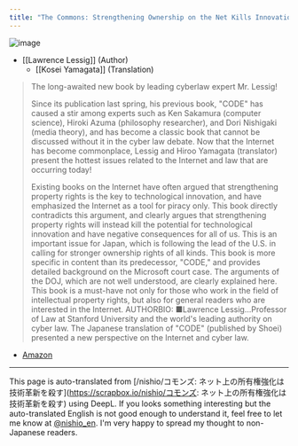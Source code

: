 ```yaml
---
title: "The Commons: Strengthening Ownership on the Net Kills Innovation"
---
```


![image](https://gyazo.com/d8a11edc3fa44fb0c5ac8931cc869829/thumb/1000)
- [[Lawrence Lessig]] (Author)
    - [[Kosei Yamagata]] (Translation)
> The long-awaited new book by leading cyberlaw expert Mr. Lessig!
>
>  Since its publication last spring, his previous book, "CODE" has caused a stir among experts such as Ken Sakamura (computer science), Hiroki Azuma (philosophy researcher), and Dori Nishigaki (media theory), and has become a classic book that cannot be discussed without it in the cyber law debate. Now that the Internet has become commonplace, Lessig and Hiroo Yamagata (translator) present the hottest issues related to the Internet and law that are occurring today!
>
>  Existing books on the Internet have often argued that strengthening property rights is the key to technological innovation, and have emphasized the Internet as a tool for piracy only. This book directly contradicts this argument, and clearly argues that strengthening property rights will instead kill the potential for technological innovation and have negative consequences for all of us. This is an important issue for Japan, which is following the lead of the U.S. in calling for stronger ownership rights of all kinds.
>  This book is more specific in content than its predecessor, "CODE," and provides detailed background on the Microsoft court case. The arguments of the DOJ, which are not well understood, are clearly explained here. This book is a must-have not only for those who work in the field of intellectual property rights, but also for general readers who are interested in the Internet.
>  AUTHORBIO: ■Lawrence Lessig...Professor of Law at Stanford University and the world's leading authority on cyber law.
>  The Japanese translation of "CODE" (published by Shoei) presented a new perspective on the Internet and cyber law.
- [Amazon](https://amzn.to/3J33QV7)

---
This page is auto-translated from [/nishio/コモンズ: ネット上の所有権強化は技術革新を殺す](https://scrapbox.io/nishio/コモンズ: ネット上の所有権強化は技術革新を殺す) using DeepL. If you looks something interesting but the auto-translated English is not good enough to understand it, feel free to let me know at [@nishio_en](https://twitter.com/nishio_en). I'm very happy to spread my thought to non-Japanese readers.